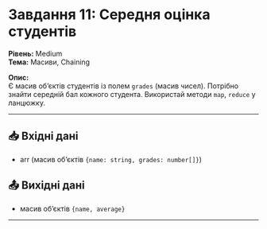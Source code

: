 # Завдання 11: Середня оцінка студентів
**Рівень:** Medium  
**Тема:** Масиви, Chaining  

**Опис:**  
Є масив об’єктів студентів із полем `grades` (масив чисел). Потрібно знайти середній бал кожного студента. Використай методи `map`, `reduce` у ланцюжку.  

---
## 📥 Вхідні дані
- arr (масив об’єктів `{name: string, grades: number[]}`)

## 📤 Вихідні дані
- масив об’єктів `{name, average}`

---